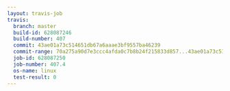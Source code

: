 ```yaml
---
layout: travis-job
travis:
  branch: master
  build-id: 628087246
  build-number: 407
  commit: 43ae01a73c514651db67a6aaae3bf9557ba46239
  commit-range: 70a275a90d7e3ccc4afda0c7b8b24f215833d857...43ae01a73c514651db67a6aaae3bf9557ba46239
  job-id: 628087250
  job-number: 407.4
  os-name: linux
  test-result: 0
---
```

